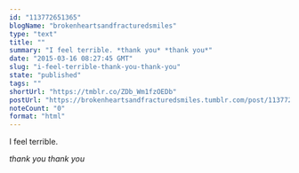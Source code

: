 ```yaml
---
id: "113772651365"
blogName: "brokenheartsandfracturedsmiles"
type: "text"
title: ""
summary: "I feel terrible. *thank you* *thank you*"
date: "2015-03-16 08:27:45 GMT"
slug: "i-feel-terrible-thank-you-thank-you"
state: "published"
tags: ""
shortUrl: "https://tmblr.co/ZDb_Wm1fzOEDb"
postUrl: "https://brokenheartsandfracturedsmiles.tumblr.com/post/113772651365/i-feel-terrible-thank-you-thank-you"
noteCount: "0"
format: "html"
---
```


I feel terrible.

*thank you* *thank you*